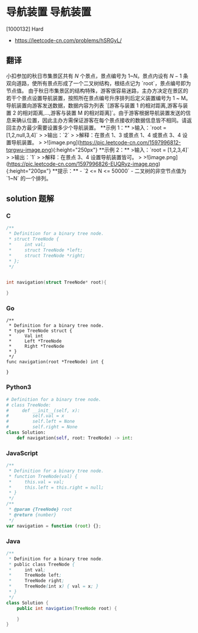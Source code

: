 # 导航装置 导航装置

[1000132] Hard

- https://leetcode-cn.com/problems/hSRGyL/

## 翻译

小扣参加的秋日市集景区共有 $N$ 个景点，景点编号为 $1$~$N$。景点内设有 $N-1$ 条双向道路，使所有景点形成了一个二叉树结构，根结点记为 \`root\`，景点编号即为节点值。 由于秋日市集景区的结构特殊，游客很容易迷路，主办方决定在景区的若干个景点设置导航装置，按照所在景点编号升序排列后定义装置编号为 1 ~ M。导航装置向游客发送数据，数据内容为列表 \`\[游客与装置 1 的相对距离,游客与装置 2 的相对距离,...,游客与装置 M 的相对距离\]\`。由于游客根据导航装置发送的信息来确认位置，因此主办方需保证游客在每个景点接收的数据信息皆不相同。请返回主办方最少需要设置多少个导航装置。 \*\*示例 1：\*\* >输入：\`root = \[1,2,null,3,4\]\` > >输出：\`2\` > >解释：在景点 1、3 或景点 1、4 或景点 3、4 设置导航装置。 > >!\[image.png\](https://pic.leetcode-cn.com/1597996812-tqrgwu-image.png){:height="250px"} \*\*示例 2：\*\* >输入：\`root = \[1,2,3,4\]\` > >输出：\`1\` > >解释：在景点 3、4 设置导航装置皆可。 > >!\[image.png\](https://pic.leetcode-cn.com/1597996826-EUQRyz-image.png){:height="200px"} \*\*提示：\*\* - \`2 <= N <= 50000\` - 二叉树的非空节点值为 \`1~N\` 的一个排列。

## solution 题解

### C

```c
/**
 * Definition for a binary tree node.
 * struct TreeNode {
 *     int val;
 *     struct TreeNode *left;
 *     struct TreeNode *right;
 * };
 */


int navigation(struct TreeNode* root){

}
```

### Go

```golang
/**
 * Definition for a binary tree node.
 * type TreeNode struct {
 *     Val int
 *     Left *TreeNode
 *     Right *TreeNode
 * }
 */
func navigation(root *TreeNode) int {

}
```

### Python3

```python
# Definition for a binary tree node.
# class TreeNode:
#     def __init__(self, x):
#         self.val = x
#         self.left = None
#         self.right = None
class Solution:
    def navigation(self, root: TreeNode) -> int:
```

### JavaScript

```javascript
/**
 * Definition for a binary tree node.
 * function TreeNode(val) {
 *     this.val = val;
 *     this.left = this.right = null;
 * }
 */
/**
 * @param {TreeNode} root
 * @return {number}
 */
var navigation = function (root) {};
```

### Java

```java
/**
 * Definition for a binary tree node.
 * public class TreeNode {
 *     int val;
 *     TreeNode left;
 *     TreeNode right;
 *     TreeNode(int x) { val = x; }
 * }
 */
class Solution {
    public int navigation(TreeNode root) {

    }
}
```
